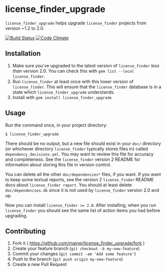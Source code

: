 # license_finder_upgrade

`license_finder_upgrade` helps upgrade `license_finder` projects from version
~1.2 to 2.0.

[![Build Status](https://travis-ci.org/mainej/license_finder_upgrade.svg?branch=master)](https://travis-ci.org/mainej/license_finder_upgrade)
[![Code Climate](https://codeclimate.com/github/mainej/license_finder_upgrade/badges/gpa.svg)](https://codeclimate.com/github/mainej/license_finder_upgrade)

## Installation

1. Make sure you've upgraded to the latest version of `license_finder` _less
   than_ version 2.0. You can check this with `gem list --local license_finder`.
2. Run `license_finder` at least once with this lower version of
   `license_finder`.  This will ensure that the `license_finder` database is in a
   state which `license_finder_upgrade` understands.
3. Install with `gem install license_finder_upgrade`

## Usage

Run the command once, in your project directory:

    $ license_finder_upgrade

There should be no output, but a new file should exist in your `doc/` directory
(or whichever directory `license_finder` typically stores files in) called
`dependency_decisions.yml`.  You may want to review this file for accuracy and
completeness.  See the `license_finder` version 2 README for information about
storing this file in version control.

You can delete all the other `doc/dependencies*` files, if you want.  If you
want to keep some textual reports, see the version 2 `license_finder` README
docs about `license_finder report`.  You should at least delete
`doc/dependencies.db` since it is not used by `license_finder` version 2.0 and
up.

Now you can install `license_finder >= 2.0`.  After installing, when you run
`license_finder` you should see the same list of action items you had before
upgrading.

## Contributing

1. Fork it ( https://github.com/mainej/license_finder_upgrade/fork )
2. Create your feature branch (`git checkout -b my-new-feature`)
3. Commit your changes (`git commit -am 'Add some feature'`)
4. Push to the branch (`git push origin my-new-feature`)
5. Create a new Pull Request
